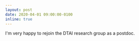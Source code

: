 ```yaml
---
layout: post
date: 2020-04-01 09:00:00-0100
inline: true
---
```


I'm very happy to rejoin the DTAI research group as a postdoc.
